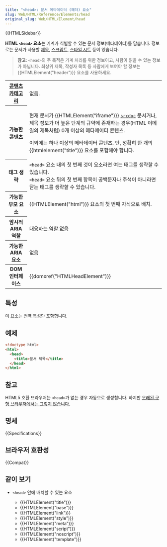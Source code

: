 ```yaml
---
title: "<head>: 문서 메타데이터 (헤더) 요소"
slug: Web/HTML/Reference/Elements/head
original_slug: Web/HTML/Element/head
---
```


{{HTMLSidebar}}

**HTML `<head>` 요소**는 기계가 식별할 수 있는 문서 정보(메타데이터)를 담습니다. 정보로는 문서가 사용할 [제목](/ko/docs/Web/HTML/Reference/Elements/title), [스크립트](/ko/docs/Web/HTML/Reference/Elements/script), [스타일 시트](/ko/docs/Web/HTML/Reference/Elements/style) 등이 있습니다.

> **참고:** `<head>`의 주 목적은 기계 처리를 위한 정보이고, 사람이 읽을 수 있는 정보가 아닙니다. 최상위 제목, 작성자 목록 등 사람에게 보여야 할 정보는 {{HTMLElement("header")}} 요소를 사용하세요.

<table class="properties">
  <tbody>
    <tr>
      <th scope="row">
        <a href="/ko/docs/Web/Guide/HTML/Content_categories">콘텐츠 카테고리</a>
      </th>
      <td>없음.</td>
    </tr>
    <tr>
      <th scope="row">가능한 콘텐츠</th>
      <td>
        <p>
          현재 문서가 {{HTMLElement("iframe")}}
          <a href="/ko/docs/Web/HTML/Element/iframe#srcdoc"><code>srcdoc</code></a> 문서거나, 제목 정보가
          더 높은 단계의 규약에 존재하는 경우(HTML 이메일의 제목처럼) 0개 이상의
          메타에이터 콘텐츠.
        </p>
        <p>
          이외에는 하나 이상의 메타데이터 콘텐츠. 단, 정확히 한 개의
          {{htmlelement("title")}} 요소를 포함해야 합니다.
        </p>
      </td>
    </tr>
    <tr>
      <th scope="row">태그 생략</th>
      <td>
        <code>&#x3C;head></code> 요소 내의 첫 번째 것이 요소라면 여는 태그를
        생략할 수 있습니다.<br /><code>&#x3C;head></code> 요소 뒤의 첫 번째
        항목이 공백문자나 주석이 아니라면 닫는 태그를 생략할 수 있습니다.
      </td>
    </tr>
    <tr>
      <th scope="row">가능한 부모 요소</th>
      <td>{{HTMLElement("html")}} 요소의 첫 번째 자식으로 배치.</td>
    </tr>
    <tr>
      <th scope="row">암시적 ARIA 역할</th>
      <td>
        <a href="https://www.w3.org/TR/html-aria/#dfn-no-corresponding-role"
          >대응하는 역할 없음</a
        >
      </td>
    </tr>
    <tr>
      <th scope="row">가능한 ARIA 요소</th>
      <td>없음</td>
    </tr>
    <tr>
      <th scope="row">DOM 인터페이스</th>
      <td>{{domxref("HTMLHeadElement")}}</td>
    </tr>
  </tbody>
</table>

## 특성

이 요소는 [전역 특성](/ko/docs/Web/HTML/Reference/Global_attributes)만 포함합니다.

## 예제

```html
<!doctype html>
<html>
  <head>
    <title>문서 제목</title>
  </head>
</html>
```

## 참고

HTML5 호환 브라우저는 `<head>`가 없는 경우 자동으로 생성합니다. 하지만 [오래된 구형 브라우저에서는 그렇지 않습니다.](https://www.stevesouders.com/blog/2010/05/12/autohead-my-first-browserscope-user-test/)

## 명세

{{Specifications}}

## 브라우저 호환성

{{Compat}}

## 같이 보기

- `<head>` 안에 배치할 수 있는 요소

  - {{HTMLElement("title")}}
  - {{HTMLElement("base")}}
  - {{HTMLElement("link")}}
  - {{HTMLElement("style")}}
  - {{HTMLElement("meta")}}
  - {{HTMLElement("script")}}
  - {{HTMLElement("noscript")}}
  - {{HTMLElement("template")}}
